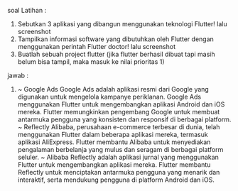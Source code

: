 soal Latihan :
1. Sebutkan 3 aplikasi yang dibangun menggunakan teknologi Flutter! lalu screenshot
2. Tampilkan informasi software yang dibutuhkan oleh Flutter dengan menggunakan perintah Flutter doctor! lalu screenshot
3. Buatlah sebuah project flutter (jika flutter berhasil dibuat tapi masih belum bisa tampil, maka masuk ke nilai prioritas 1)

jawab :

1. ~ Google Ads
     Google Ads adalah aplikasi resmi dari Google yang digunakan untuk mengelola kampanye periklanan. Google Ads menggunakan Flutter untuk mengembangkan aplikasi Android dan iOS mereka. Flutter memungkinkan pengembang Google untuk membuat antarmuka pengguna yang konsisten dan responsif di berbagai platform.
   ~ Reflectly
     Alibaba, perusahaan e-commerce terbesar di dunia, telah menggunakan Flutter dalam beberapa aplikasi mereka, termasuk aplikasi AliExpress. Flutter membantu Alibaba untuk menyediakan pengalaman berbelanja yang mulus dan seragam di berbagai platform seluler.
   ~ Alibaba
     Reflectly adalah aplikasi jurnal yang menggunakan Flutter untuk mengembangkan aplikasi mereka. Flutter membantu Reflectly untuk menciptakan antarmuka pengguna yang menarik dan interaktif, serta mendukung pengguna di platform Android dan iOS.